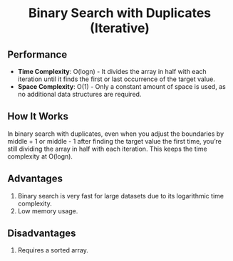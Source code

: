 <h1 align="center">Binary Search with Duplicates (Iterative)</h1>

## Performance
- **Time Complexity**: O(logn) - It divides the array in half with each iteration until it finds the first or last occurrence of the target value.
- **Space Complexity**: O(1) - Only a constant amount of space is used, as no additional data structures are required.

## How It Works
In binary search with duplicates, even when you adjust the boundaries by middle + 1 or middle - 1 after finding the target value the first time, you’re still dividing the array in half with each iteration. This keeps the time complexity at O(logn).

## Advantages
1. Binary search is very fast for large datasets due to its logarithmic time complexity.
2. Low memory usage.

## Disadvantages
1. Requires a sorted array.